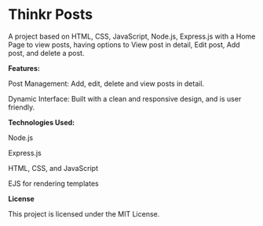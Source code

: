 # Thinkr Posts
A project based on HTML, CSS, JavaScript, Node.js, Express.js with a Home Page to view posts, having options to View post in detail, Edit post, Add post, and delete a post. 

**Features:**  

Post Management: Add, edit, delete and view posts in detail.  

Dynamic Interface: Built with a clean and responsive design, and is user friendly.

**Technologies Used:**  

Node.js  

Express.js  

HTML, CSS, and JavaScript  

EJS for rendering templates

**License**  

This project is licensed under the MIT License.
